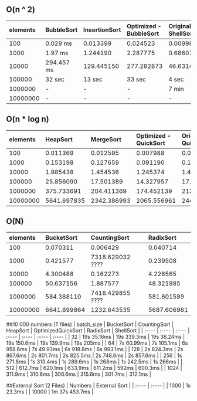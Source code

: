 ## O(n ^ 2)
| elements | BubbleSort   | InsertionSort | Optimized - BubbleSort | Original - ShellSort | SelectionSort |
| :----    | :----        | :----         | :----                  | :----                | :----         |
| 100      | 0.029 ms     | 0.013399      | 0.024523               | 0.009986             | 0.013637      |
| 1000     | 1.97 ms     | 1.244190      | 2.287775               | 0.686070             | 1.037998      |
| 10000    | 294.457 ms   | 129.445150    | 277.282873             | 46.631470            | 101.136524    |
| 100000   | 32 sec | 13 sec  | 33 sec           | 4 sec          | 10 sec  |
| 1000000  | -            | -             | -                      | 7 min        | -             |
| 10000000 | -            | -             | -                      | -                    | -             |

## O(n * log n)
| elements | HeapSort    | MergeSort   | Optimized - QuickSort | Original - QuickSort |
| :----    | :----       | :----       | :----                 | :----                |
| 100      | 0.011369    | 0.012595    | 0.007988              | 0.009823             |
| 1000     | 0.153198    | 0.127659    | 0.091190              | 0.118100             |
| 10000    | 1.985438    | 1.454536    | 1.245374              | 1.448094             |
| 100000   | 25.856090   | 17.501389   | 14.327957             | 17.675591            |
| 1000000  | 375.733691  | 204.411369  | 174.452139            | 213.446773           |
| 10000000 | 5641.697835 | 2342.386993 | 2065.556961           | 2445.640674          |

## O(N)
| elements | BucketSort  | CountingSort | RadixSort   |
| :----    | :----       | :----        | :----       |
| 100      | 0.070311    | 0.006429     | 0.040714    |
| 1000     | 0.421577    | 7318.629032 ????  | 0.239508    |
| 10000    | 4.300488    | 0.162273     | 4.226565    |
| 100000   | 50.637156   | 1.887577     | 48.321985   |
| 1000000  | 584.388110  | 7418.429855 ????  | 581.601589  |
| 10000000 | 6641.899864 | 1232.643535  | 5687.606981 |


##10 000 numbers (T files)
| batch_size | BucketSort  | CountingSort | HeapSort    | OptimizedQuickSort | RadixSort   | ShellSort  |
| :----      | :----       | :----        | :----       | :----              | :----       | :----      |
| 32         | 19s 35.16ms | 19s 339.3ms  | 19s 36.24ms | 19s 150.6ms        | 19s 139.9ms | 19s 205ms  |
| 64         | 7s 60.99ms  | 7s 105.1ms   | 6s 958.6ms  | 7s 49.93ms         | 6s 918.8ms  | 6s 993.1ms |
| 128        | 2s 824.3ms  | 2s 867.6ms   | 2s 801.7ms  | 2s 825.5ms         | 2s 748.6ms  | 2s 857.6ms |
| 256        | 1s 271.8ms  | 1s 313.4ms   | 1s 289.6ms  | 1s 268ms           | 1s 242.5ms  | 1s 266ms   |
| 512        | 612.7ms     | 620.1ms      | 633.9ms     | 611.2ms            | 592ms       | 600.3ms    |
| 1024       | 311.9ms     | 310.8ms      | 306.6ms     | 315.6ms            | 301.7ms     | 312.1ms    |

##External Sort (2 Files)
|  Numbers      |  External Sort  |
| :----         |   :----         |
|  1000         |  1s 23.3ms      |
|  10000        | 1m 37s 453.7ms  |
